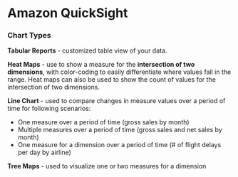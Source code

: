 # Amazon QuickSight

### Chart Types

**Tabular Reports** - customized table view of your data.

**Heat Maps** - use to show a measure for the **intersection of two dimensions**, with color-coding to easily differentiate where values fall in the range. Heat maps can also be used to show the count of values for the intersection of two dimensions.

**Line Chart** - used to compare changes in measure values over a period of time for following scenarios:
- One measure over a period of time (gross sales by month)
- Multiple measures over a period of time (gross sales and net sales by month)
- One measure for a dimension over a period of time (# of flight delays per day by airline)

**Tree Maps** - used to visualize one or two measures for a dimension